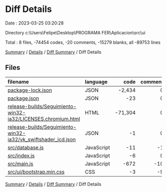 # Diff Details

Date : 2023-03-25 03:20:28

Directory c:\\Users\\Felipe\\Desktop\\PROGRAMA FER\\Aplicacion\\src\\ui

Total : 8 files,  -74454 codes, -20 comments, -15279 blanks, all -89753 lines

[Summary](results.md) / [Details](details.md) / [Diff Summary](diff.md) / Diff Details

## Files
| filename | language | code | comment | blank | total |
| :--- | :--- | ---: | ---: | ---: | ---: |
| [package-lock.json](/package-lock.json) | JSON | -2,434 | 0 | -1 | -2,435 |
| [package.json](/package.json) | JSON | -23 | 0 | -1 | -24 |
| [release-builds/Seguimiento-win32-ia32/LICENSES.chromium.html](/release-builds/Seguimiento-win32-ia32/LICENSES.chromium.html) | HTML | -71,304 | 0 | -15,053 | -86,357 |
| [release-builds/Seguimiento-win32-ia32/vk_swiftshader_icd.json](/release-builds/Seguimiento-win32-ia32/vk_swiftshader_icd.json) | JSON | -1 | 0 | 0 | -1 |
| [src/database.js](/src/database.js) | JavaScript | -11 | -1 | -5 | -17 |
| [src/index.js](/src/index.js) | JavaScript | -6 | 0 | -3 | -9 |
| [src/main.js](/src/main.js) | JavaScript | -672 | -10 | -216 | -898 |
| [src/ui/bootstrap.min.css](/src/ui/bootstrap.min.css) | CSS | -3 | -9 | 0 | -12 |

[Summary](results.md) / [Details](details.md) / [Diff Summary](diff.md) / Diff Details